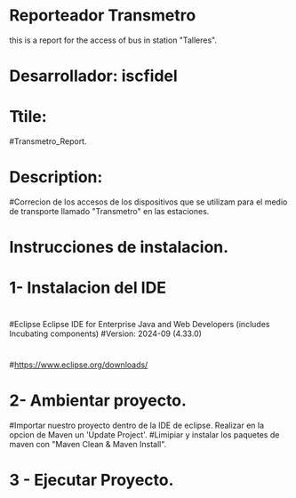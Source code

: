 
# Reporteador Transmetro
this is a report for the access of  bus in station "Talleres".

# Desarrollador: iscfidel

# Ttile: 
#Transmetro_Report.

# Description: 
#Correcion de los accesos de los dispositivos que se utilizam para el medio de transporte llamado "Transmetro" en las estaciones.
#
# Instrucciones de instalacion.
# 1- Instalacion del IDE 
#
#Eclipse Eclipse IDE for Enterprise Java and Web Developers (includes Incubating components)
#Version: 2024-09 (4.33.0)
#
#https://www.eclipse.org/downloads/
#
# 2- Ambientar proyecto.
#Importar nuestro proyecto dentro de la IDE de eclipse. Realizar en la opcion de Maven un 'Update Project'.
#Limipiar y instalar los paquetes de maven con "Maven Clean & Maven Install".
#
# 3 - Ejecutar Proyecto.

